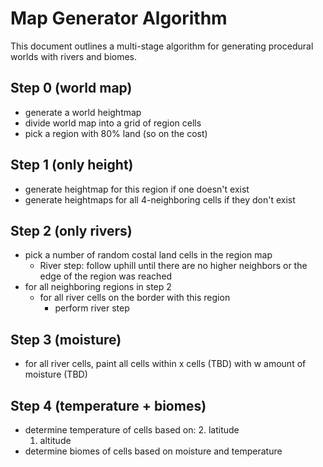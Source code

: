 # Map Generator Algorithm
This document outlines a multi-stage algorithm for generating procedural worlds with rivers and biomes.

## Step 0 (world map)
  - generate a world heightmap
  - divide world map into a grid of region cells
  - pick a region with 80% land (so on the cost)

## Step 1 (only height)
  - generate heightmap for this region if one doesn't exist
  - generate heightmaps for all 4-neighboring cells if they don't exist

## Step 2 (only rivers)
  - pick a number of random costal land cells in the region map
    - River step: follow uphill until there are no higher neighbors or the edge of the region was reached
  - for all neighboring regions in step 2
    - for all river cells on the border with this region
      - perform river step

## Step 3 (moisture)
  - for all river cells, paint all cells within x cells (TBD) with w amount of moisture (TBD)

## Step 4 (temperature + biomes)
  - determine temperature of cells based on:
    2. latitude
    1. altitude
  - determine biomes of cells based on moisture and temperature

